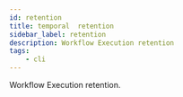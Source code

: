 ```yaml
---
id: retention
title: temporal  retention
sidebar_label: retention
description: Workflow Execution retention
tags:
    - cli
---
```


Workflow Execution retention.
